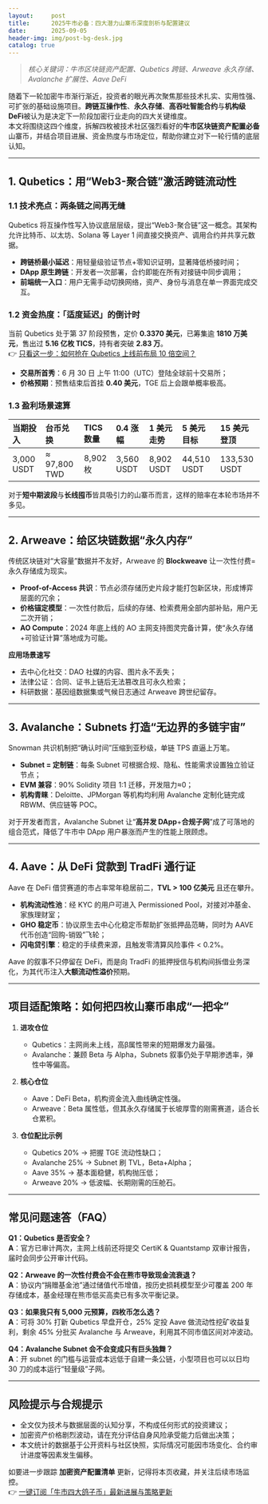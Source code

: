 ```yaml
---
layout:     post
title:      2025牛市必备：四大潜力山寨币深度剖析与配置建议
date:       2025-09-05
header-img: img/post-bg-desk.jpg
catalog: true
---
```


> *核心关键词：牛市区块链资产配置、Qubetics 跨链、Arweave 永久存储、Avalanche 扩展性、Aave DeFi*

随着下一轮加密牛市渐行渐近，投资者的眼光再次聚焦那些技术扎实、实用性强、可扩张的基础设施项目。**跨链互操作性**、**永久存储**、**高吞吐智能合约**与**机构级 DeFi**被认为是决定下一阶段加密行业走向的四大关键维度。  
本文将围绕这四个维度，拆解四枚被技术社区强烈看好的**牛市区块链资产配置必备**山寨币，并结合项目进展、资金热度与市场定位，帮助你建立对下一轮行情的底层认知。

---

## 1. Qubetics：用“Web3-聚合链”激活跨链流动性

### 1.1 技术亮点：两条链之间再无缝

Qubetics 将互操作性写入协议底层层级，提出“Web3-聚合链”这一概念。其架构允许比特币、以太坊、Solana 等 Layer 1 间直接交换资产、调用合约并共享元数据。  
- **跨链桥最小延迟**：用轻量级验证节点+零知识证明，显著降低桥接时间；  
- **DApp 原生跨链**：开发者一次部署，合约即能在所有对接链中同步调用；  
- **前端统一入口**：用户无需手动切换网络，资产、身份与消息在单一界面完成交互。

### 1.2 资金热度：「适度延迟」的倒计时

当前 Qubetics 处于第 37 阶段预售，定价 **0.3370 美元**，已筹集逾 **1810 万美元**，售出过 **5.16 亿枚 TICS**，持有者突破 **2.83 万**。  
👉 [只看这一步：如何抢在 Qubetics 上线前布局 10 倍空间？](https://okxdog.com/)

- **交易所首秀**：6 月 30 日 上午 11:00（UTC）登陆全球前十交易所；  
- **价格预期**：预售结束后首挂 **0.40 美元**，TGE 后上会跟单概率极高。  

### 1.3 盈利场景速算  
| 当期投入 | 台币兑换 | TICS 数量 | 0.4 涨幅 | 1 美元走势 | 5 美元目标 | 15 美元登顶 |
| :--- | :--- | :--- | :--- | :--- | :--- | :--- |
| 3,000 USDT | ≈ 97,800 TWD | 8,902 枚 | 3,560 USDT | 8,902 USDT | 44,510 USDT | 133,530 USDT |

对于**短中期波段**与**长线囤币**皆具吸引力的山寨币而言，这样的赔率在本轮市场并不多见。

---

## 2. Arweave：给区块链数据“永久内存”

传统区块链对“大容量”数据并不友好，Arweave 的 **Blockweave** 让一次性付费=永久存储成为现实。  
- **Proof-of-Access 共识**：节点必须存储历史片段才能打包新区块，形成博弈层面的冗余；  
- **价格锚定模型**：一次性付款后，后续的存储、检索费用全部内部补贴，用户无二次开销；  
- **AO Compute**：2024 年底上线的 AO 主网支持图灵完备计算，使“永久存储+可验证计算”落地成为可能。

**应用场景速写**  
- 去中心化社交：DAO 社媒的内容、图片永不丢失；  
- 法律公证：合同、证书上链后无法篡改且可永久检索；  
- 科研数据：基因组数据集或气候日志通过 Arweave 跨世纪留存。

---

## 3. Avalanche：Subnets 打造“无边界的多链宇宙”

Snowman 共识机制把“确认时间”压缩到亚秒级，单链 TPS 直逼上万笔。  
- **Subnet = 定制链**：每条 Subnet 可根据合规、隐私、性能需求设置独立验证节点；  
- **EVM 兼容**：90% Solidity 项目 1:1 迁移，开发阻力≈0；  
- **机构青睐**：Deloitte、JPMorgan 等机构均利用 Avalanche 定制化链完成 RBWM、供应链等 POC。

对于开发者而言，Avalanche Subnet 让“**高并发 DApp**+**合规子网**”成了可落地的组合范式，降低了牛市中 DApp 用户暴涨而产生的性能上限顾虑。

---

## 4. Aave：从 DeFi 贷款到 TradFi 通行证

Aave 在 DeFi 借贷赛道的市占率常年稳居前二，**TVL > 100 亿美元** 且还在攀升。  
- **机构流动性池**：经 KYC 的用户可进入 Permissioned Pool，对接对冲基金、家族理财室；  
- **GHO 稳定币**：协议原生去中心化稳定币帮助扩张抵押品范畴，同时为 AAVE 代币创造“回购-销毁”飞轮；  
- **闪电贷引擎**：稳定的手续费来源，且触发零清算风险事件 < 0.2%。

Aave 的叙事不只停留在 DeFi，而是向 TradFi 的抵押授信与机构间拆借业务深化，为其代币注入**大额流动性溢价**预期。

---

## 项目适配策略：如何把四枚山寨币串成“一把伞”

1. **进攻仓位**  
   - Qubetics：主网尚未上线，高β属性带来的短期爆发力最强。  
   - Avalanche：兼顾 Beta 与 Alpha，Subnets 叙事仍处于早期渗透率，弹性中等偏高。  

2. **核心仓位**  
   - Aave：DeFi Beta，机构资金流入曲线确定性强。  
   - Arweave：Beta 属性低，但其永久存储属于长坡厚雪的刚需赛道，适合长仓累积。  

3. **仓位配比示例**  
   - Qubetics 20% → 把握 TGE 流动性缺口；  
   - Avalanche 25% → Subnet 刷 TVL，Beta+Alpha；  
   - Aave 35% → 基本面稳健，机构抛压低；  
   - Arweave 20% → 低波幅、长期刚需的压舱石。  

---

## 常见问题速答（FAQ）

**Q1：Qubetics 是否安全？  
A**：官方已审计两次，主网上线前还将提交 CertiK & Quantstamp 双审计报告，届时会同步公开审计代码。

**Q2：Arweave 的一次性付费会不会在熊市导致现金流衰退？  
A**：协议内“捐赠基金池”通过储值代币增值，按历史损耗模型至少可覆盖 200 年存储成本，基金经理在熊市低买高卖已有多次平衡记录。

**Q3：如果我只有 5,000 元预算，四枚币怎么选？  
A**：可将 30% 打新 Qubetics 早盘开仓，25% 定投 Aave 做流动性挖矿收益复利，剩余 45% 分批买 Avalanche 与 Arweave，利用其不同市值区间对冲波动。

**Q4：Avalanche Subnet 会不会变成只有巨头独舞？  
A**：开 subnet 的门槛与运营成本远低于自建一条公链，小型项目也可以以日均 30 刀的成本运行“轻量级”子网。

---

## 风险提示与合规提示

- 全文仅为技术与数据层面的认知分享，不构成任何形式的投资建议；  
- 加密资产价格剧烈波动，请在充分评估自身风险承受能力后做出决策；  
- 本文统计的数据基于公开资料与社区快照，实际情况可能因市场变化、合约审计进度等因素发生偏移。

如要进一步跟踪 **加密资产配置清单** 更新，记得将本页收藏，并关注后续市场监控。  
👉 [一键订阅「牛市四大鸽子币」最新进展与策略更新](https://okxdog.com/)